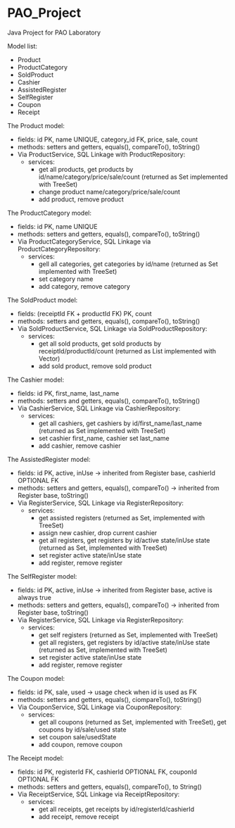 # PAO_Project
Java Project for PAO Laboratory

Model list:

- Product
- ProductCategory
- SoldProduct
- Cashier
- AssistedRegister
- SelfRegister
- Coupon
- Receipt

The Product model:

- fields: id PK, name UNIQUE, category_id FK, price, sale, count
- methods: setters and getters, equals(), compareTo(), toString()
- Via ProductService, SQL Linkage with ProductRepository:
  - services: 
      - get all products, get products by id/name/category/price/sale/count (returned as Set<Product> implemented with TreeSet)
      - change product name/category/price/sale/count
      - add product, remove product

The ProductCategory model:

- fields: id PK, name UNIQUE
- methods: setters and getters, equals(), compareTo(), toString()
- Via ProductCategoryService, SQL Linkage via ProductCategoryRepository:
  - services: 
      - gell all categories, get categories by id/name (returned as Set<ProductCategory> implemented with TreeSet)
      - set category name 
      - add category, remove category
            
The SoldProduct model:

- fields: (receiptId FK + productId FK) PK, count
- methods: setters and getters, equals(), compareTo(), toString()
- Via SoldProductService, SQL Linkage via SoldProductRepository:
  - services:
    - get all sold products, get sold products by receiptId/productId/count (returned as List<SoldProduct> implemented with Vector)
    - add sold product, remove sold product
            
The Cashier model:

- fields: id PK, first_name, last_name
- methods: setters and getters, equals(), compareTo(), toString()
- Via CashierService, SQL Linkage via CashierRepository:
  - services: 
    - get all cashiers, get cashiers by id/first_name/last_name (returned as Set<Cashier> implemented with TreeSet)
    - set cashier first_name, cashier set last_name
    - add cashier, remove cashier
            
The AssistedRegister model:

- fields: id PK, active, inUse -> inherited from Register base, cashierId OPTIONAL FK
- methods: setters and getters, equals(), compareTo() -> inherited from Register base, toString()
- Via RegisterService, SQL Linkage via RegisterRepository:
  - services: 
    - get assisted registers (returned as Set<Register>, implemented with TreeSet)
    - assign new cashier, drop current cashier 
    - get all registers, get registers by id/active state/inUse state (returned as Set<Register>, implemented with TreeSet)
    - set register active state/inUse state
    - add register, remove register
          
The SelfRegister model:

- fields: id PK, active, inUse -> inherited from Register base, active is always true
- methods: setters and getters, equals(), compareTo() -> inherited from Register base, toString()
- Via RegisterService, SQL Linkage via RegisterRepository:
  - services: 
    - get self registers (returned as Set<Register>, implemented with TreeSet) 
    - get all registers, get registers by id/active state/inUse state (returned as Set<Register>, implemented with TreeSet)
    - set register active state/inUse state
    - add register, remove register

The Coupon model:

- fields: id PK, sale, used -> usage check when id is used as FK
- methods: setters and getters, equals(), ciompareTo(), toString()
- Via CouponService, SQL Linkage via CouponRepository:
  - services: 
    - get all coupons (returned as Set<Coupon>, implemented with TreeSet), get coupons by id/sale/used state
    - set coupon sale/usedState
    - add coupon, remove coupon

The Receipt model:

- fields: id PK, registerId FK, cashierId OPTIONAL FK, couponId OPTIONAL FK
- methods: setters and getters, equals(), compareTo(), to String()
- Via ReceiptService, SQL Linkage via ReceiptRepository:
  - services: 
    - get all receipts, get receipts by id/registerId/cashierId
    - add receipt, remove receipt
